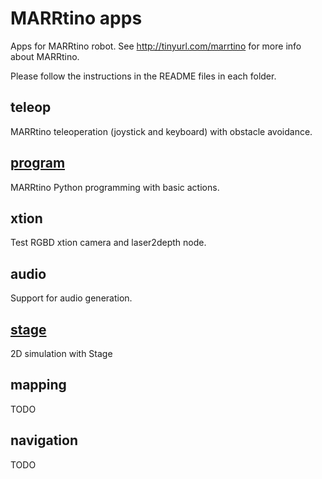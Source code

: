 # MARRtino apps #

Apps for MARRtino robot. See http://tinyurl.com/marrtino for more info about MARRtino.

Please follow the instructions in the README files in each folder.

## teleop ##

MARRtino teleoperation (joystick and keyboard) with obstacle avoidance. 

## [program](https://bitbucket.org/iocchi/marrtino_apps/src/e81b8ee7994763b111429b8c03b4ae59109919e3/program/?at=master) ##

MARRtino Python programming with basic actions.

## xtion ##

Test RGBD xtion camera and laser2depth node.

## audio ##

Support for audio generation.

## [stage](https://bitbucket.org/iocchi/marrtino_apps/src/e81b8ee7994763b111429b8c03b4ae59109919e3/stage/?at=master) ##

2D simulation with Stage

## mapping ##

TODO

## navigation ##

TODO